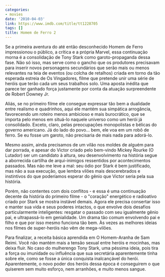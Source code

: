 ```yaml
---
categories:
- movies
date: '2010-04-03'
link: https://www.imdb.com/title/tt1228705
tags: []
title: Homem de Ferro 2
---
```


Se a primeira aventura do até então desconhecido Homem de Ferro impressionou o público, a crítica e a própria Marvel, essa continuação morna é a consolidação de Tony Stark como garoto-propaganda dessa fase. Não só isso, mas serve como o gancho que os produtores precisavam para inserir novos personagens secundários que serão mais ou menos relevantes na teia de eventos (ou colcha de retalhos) criada em torno da tão esperada estreia de Os Vingadores, filme que pretende unir uma série de heróis que terão cada um seus trabalhos solo. Uma aposta inédita que parece ter ganhado força justamente por conta da atuação surpreendente de Robert Downey Jr.

Aliás, se no primeiro filme ele consegue expressar tão bem a dualidade entre realismo e quadrinhos, aqui ele mantém sua simpática arrogância, favorecendo um roteiro menos ambicioso e mais burocrático, que se importa pelo menos em situá-lo naquele universo como um herói já consolidado. Exceto, claro, pelas preocupações monopolistas e bélicas do governo americano. Já do lado do povo... bem, ele voa em um robô de ferro. Se eu fosse um garoto, não precisaria de mais nada para adorá-lo.

Mesmo assim, ainda precisamos de um vilão nos moldes de alguém para dar porrada, e apesar do Victor criado pelo bem-vindo Mickey Rourke (O Lutador) ser um candidato à altura, seu desenvolvimento na história segue a aborrecida cartilha de arqui-inimigos ressentidos por acontecimentos passados. Mas não me leve a mal: seu ódio por Stark é bem justificado, mas não a sua execução, que lembra vilões mais descerebrados e instintivos do que poderíamos esperar do gênio que Victor seria pela sua história.

Porém, não contentes com dois conflitos - e essa é uma continuação decente da história do primeiro filme - o "coração" energético e radioativo criado por Stark se mostra instável demais. Agora ele precisa consertar isso e manter sua vida e seus poderes intactos, o que envolve dois desafios particularmente inteligentes: resgatar o passado com seu igualmente gênio pai, e ultrapassá-lo em genialidade. Um drama tão comum envolvendo pai e filho e que por isso mesmo funciona tão bem. Às vezes as melhores ideias nos filmes de super-heróis não vêm de mega-vilões.

Para finalizar, a receita básica aprendida em O Homem-Aranha de Sam Reimi. Você não mantém mais a tensão sexual entre heróis e mocinhas, mas deixa fluir. No caso do mulherengo Tony Stark, uma péssima ideia, pois tira a força ou imunidade ou influência que sua secretária aparentemente tinha sobre ele, como se fosse a única conquista inalcançável do herói. Aparentemente, o novo poder dos heróis dessa época é conseguirem o que quiserem sem muito esforço, nem arranhões, e muito menos sangue.